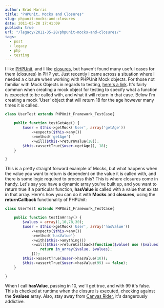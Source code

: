 ```yaml
---
author: Brad Harris
title: "PHPUnit, Mocks and Closures"
slug: phpunit-mocks-and-closures
date: 2011-05-28 17:41:09
publish: true
url: "/legacy/2011-05-28/phpunit-mocks-and-closures/"
tags:
  - post
  - legacy
  - php
  - testing
---
```


I like [PHPUnit][], and I like [closures][], but haven't found many useful cases for them (closures) in PHP yet.  Just recently I came across a situation where I needed a closure when working with PHPUnit Mock objects.  For those not familiar with Mock Objects in regards to testing, [here's a link][mocks].  It's fairly common when creating a mock object for testing to specify what a function is expected to be called with, and what it will return in that case.  Below I'm creating a mock 'User' object that will return 18 for the age however many times it is called.
```php
class UserTest extends PHPUnit_Framework_TestCase{

	public function testGetAge() {
		$user = $this->getMock('User', array('getAge'))
			->expects($this->any())
			->method('getAge')
			->will($this->returnValue(18));
		$this->assertTrue($user->getAge(), 18);
	}

}
```
This is a pretty straight forward example of Mocks, but what happens when the value you want to return is dependent on the value it is called with, and there is some logic required to process this?  This is where closures come in handy.  Let's say you have a dynamic array you've built up, and you want to return true if a particular function, **hasValue** is called with a value that exists in that array.  Here's how you can do it with **Mocks** and **closures**, using the **returnCallback** functionality of PHPUnit:
```php
class UserTest extends PHPUnit_Framework_TestCase{

	public function testInArray() {
		$values = array(1,10,78,30);
		$user = $this->getMock('User', array('hasValue'))
			->expects($this->any())
			->method('hasValue')
			->with($this->anything())
			->will($this->returnCallback(function($value) use ($values){
				return in_array($value, $values);
			}));
		$this->assertTrue($user->hasValue(10));
		$this->assertTrue($user->hasValue(99) == false);
	}

}
```
When I call **hasValue**, passing in 10, we'll get true, and with 99 it's false.  This is checked at runtime when the closure is executed, checking against the **$values** array.  Also, stay away from [Canvas Rider][], it's dangerously addictive.

[PHPUnit]: http://www.phpunit.de/manual/3.6/en/index.html
[closures]: http://us3.php.net/manual/en/functions.anonymous.php
[mocks]: http://www.phpunit.de/manual/3.6/en/test-doubles.html#test-doubles.mock-objects
[Canvas Rider]: http://canvasrider.com/tracks/featured

